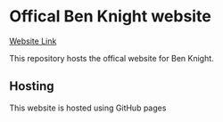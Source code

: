 # Offical Ben Knight website 
[Website Link](www.bknight.co.uk)

This repository hosts the offical website for Ben Knight. 

## Hosting
This website is hosted using GitHub pages
